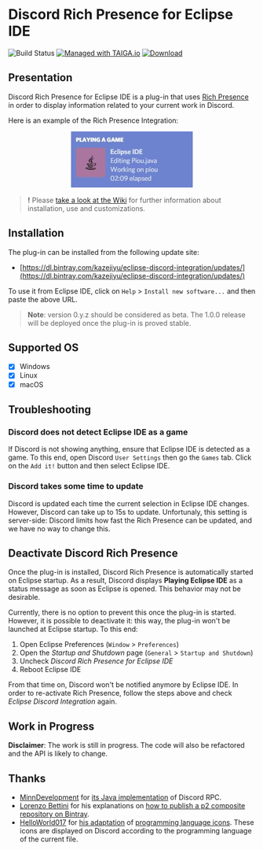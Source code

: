 # Discord Rich Presence for Eclipse IDE

![Build Status](https://travis-ci.org/KazeJiyu/eclipse-discord-integration.svg?branch=master) [![Managed with TAIGA.io](https://img.shields.io/badge/managed%20with-TAIGA.io-brightgreen.svg)](https://tree.taiga.io/project/kazejiyu-eclipse-discord-integration/) [ ![Download](https://api.bintray.com/packages/kazejiyu/eclipse-discord-integration/releases/images/download.svg) ](https://bintray.com/kazejiyu/eclipse-discord-integration/releases/_latestVersion)

## Presentation

Discord Rich Presence for Eclipse IDE is a plug-in that uses [Rich Presence](https://discordapp.com/rich-presence) in order to display information related to your current work in Discord.

Here is an example of the Rich Presence Integration:

<div align="center">
  <img alt="Example of Rich Presence Integration" src="https://github.com/KazeJiyu/fr.kazejiyu.io/blob/master/repos/eclipse-discord-integration/rich-presence-screenshot.jpg"/>
</div>

> **!** Please [take a look at the Wiki](https://github.com/KazeJiyu/eclipse-discord-integration/wiki) for further information about installation, use and customizations.

## Installation

The plug-in can be installed from the following update site:

- [https://dl.bintray.com/kazejiyu/eclipse-discord-integration/updates/](https://dl.bintray.com/kazejiyu/eclipse-discord-integration/updates/)

To use it from Eclipse IDE, click on `Help` > `Install new software...` and then paste the above URL.

> **Note**: version 0.y.z should be considered as beta. The 1.0.0 release will be deployed once the plug-in is proved stable.

## Supported OS

 - [x] Windows
 - [x] Linux
 - [x] macOS

## Troubleshooting

### Discord does not detect Eclipse IDE as a game

If Discord is not showing anything, ensure that Eclipse IDE is detected as a game. To this end, open Discord `User Settings` then go the `Games` tab. Click on the `Add it!` button and then select Eclipse IDE.

### Discord takes some time to update

Discord is updated each time the current selection in Eclipse IDE changes. However, Discord can take up to 15s to update. Unfortunaly, this setting is server-side: Discord limits how fast the Rich Presence can be updated, and we have no way to change this.

## Deactivate Discord Rich Presence

Once the plug-in is installed, Discord Rich Presence is automatically started on Eclipse startup. As a result, Discord displays **Playing Eclipse IDE** as a status message as soon as Eclipse is opened. This behavior may not be desirable.

Currently, there is no option to prevent this once the plug-in is started. However, it is possible to deactivate it: this way, the plug-in won't be launched at Eclipse startup. To this end:

1. Open Eclipse Preferences (`Window` > `Preferences`)
2. Open the _Startup and Shutdown_ page (`General` > `Startup and Shutdown`)
3. Uncheck _Discord Rich Presence for Eclipse IDE_
4. Reboot Eclipse IDE

From that time on, Discord won't be notified anymore by Eclipse IDE. In order to re-activate Rich Presence, follow the steps above and check _Eclipse Discord Integration_ again.

## Work in Progress

**Disclaimer**: The work is still in progress. The code will also be refactored and the API is likely to change.

## Thanks

- [MinnDevelopment](https://github.com/MinnDevelopment) for [its Java implementation](https://github.com/MinnDevelopment/java-discord-rpc) of Discord RPC.
- [Lorenzo Bettini](https://github.com/LorenzoBettini) for his explanations on [how to publish a p2 composite repository on Bintray](http://www.lorenzobettini.it/2016/02/publish-an-eclipse-p2-composite-repository-on-bintray/).
 - [HelloWorld017](https://github.com/HelloWorld017/) for [his adaptation](https://github.com/HelloWorld017/fileicons-render) of [programming language icons](https://github.com/file-icons/atom). These icons are displayed on Discord according to the programming language of the current file.
